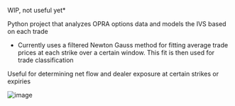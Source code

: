 WIP, not useful yet*


Python project that analyzes OPRA options data and models the IVS based on each trade
 - Currently uses a filtered Newton Gauss method for fitting average trade prices at each strike over a certain window. This fit is then used for trade classification
   
Useful for determining net flow and dealer exposure at certain strikes or expiries

![image](https://github.com/user-attachments/assets/0a2da7f7-d0f8-4e98-8774-0aa70cec6d1b)
